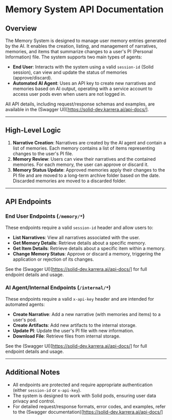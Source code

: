 
# Memory System API Documentation

## Overview

The Memory System is designed to manage user memory entries generated by the AI. It enables the creation, listing, and management of narratives, memories, and items that summarize changes to a user's PI (Personal Information) file. The system supports two main types of agents:

- **End User**: Interacts with the system using a valid `session-id` (Solid session), can view and update the status of memories (approve/discard).
- **Automated AI Agent**: Uses an API key to create new narratives and memories based on AI output, operating with a service account to access user pods even when users are not logged in.

All API details, including request/response schemas and examples, are available in the (Swagger UI)[https://solid-dev.karrera.ai/api-docs/].

---

## High-Level Logic

1. **Narrative Creation**: Narratives are created by the AI agent and contain a list of memories. Each memory contains a list of items representing changes to the user's PI file.
2. **Memory Review**: Users can view their narratives and the contained memories. For each memory, the user can approve or discard it.
3. **Memory Status Update**: Approved memories apply their changes to the PI file and are moved to a long-term archive folder based on the date. Discarded memories are moved to a discarded folder.

---

## API Endpoints

### End User Endpoints (`/memory/*`)

These endpoints require a valid `session-id` header and allow users to:

- **List Narratives**: View all narratives associated with the user.
- **Get Memory Details**: Retrieve details about a specific memory.
- **Get Item Details**: Retrieve details about a specific item within a memory.
- **Change Memory Status**: Approve or discard a memory, triggering the application or rejection of its changes.

See the (Swagger UI)[https://solid-dev.karrera.ai/api-docs/] for full endpoint details and usage.

### AI Agent/Internal Endpoints (`/internal/*`)

These endpoints require a valid `x-api-key` header and are intended for automated agents:

- **Create Narrative**: Add a new narrative (with memories and items) to a user's pod.
- **Create Artifacts**: Add new artifacts to the internal storage.
- **Update PI**: Update the user's PI file with new information.
- **Download File**: Retrieve files from internal storage.

See the (Swagger UI)[https://solid-dev.karrera.ai/api-docs/] for full endpoint details and usage.

---

## Additional Notes

- All endpoints are protected and require appropriate authentication (either `session-id` or `x-api-key`).
- The system is designed to work with Solid pods, ensuring user data privacy and control.
- For detailed request/response formats, error codes, and examples, refer to the (Swagger documentation)[https://solid-dev.karrera.ai/api-docs/]
